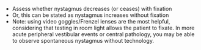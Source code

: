 - Assess whether nystagmus decreases (or ceases) with fixation
- Or, this can be stated as nystagmus increases without fixation
- Note: using video goggles/Frenzel lenses are the most helpful, considering that testing in room light allows the patient to fixate. In more acute peripheral vestibular events or central pathology, you may be able to observe spontaneous nystagmus without technology.